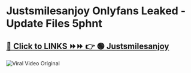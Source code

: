 
 # Justsmilesanjoy Onlyfans Leaked - Update Files 5phnt

## <h2><a href="https://clipsfans.com/Justsmilesanjoy&ref=git">🔗 Click to LINKS ⏩⏩ 👉 🟢 Justsmilesanjoy </a></h2>

<a href="https://clipsfans.com/Justsmilesanjoy&ref=git" rel="nofollow" data-target="animated-image.originalLink"><img src="https://i.ibb.co.com/xMMVF88/686577567.gif" alt="Viral Video Original" style="max-width: 100%; display: inline-block;" data-target="animated-image.originalImage"></a>

